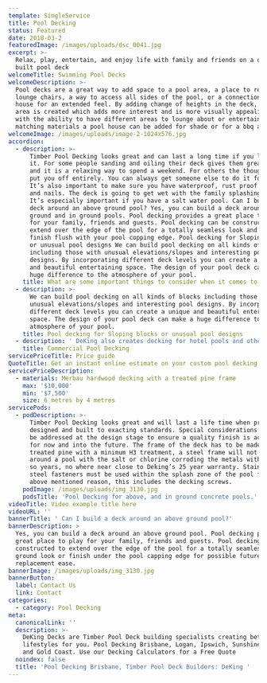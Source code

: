 ```yaml
---
template: SingleService
title: Pool Decking
status: Featured
date: 2018-03-2
featuredImage: /images/uploads/dsc_0041.jpg
excerpt: >-
  Relax, play, entertain, and enjoy life with family and friends on a quality
  built pool deck
welcomeTitle: Swimming Pool Decks
welcomeDescription: >-
  Pool decks are a great way to add space to a pool area, a place to relax on
  lounge chairs, a way to access all sides of the pool, or a connection to the
  house for an extended feel. By adding change of heights in the deck, a new
  area is created which adds more interest and is more visually appealing along
  with the ability to have different areas to lounge about or entertain on. With
  matching materials a pool house can be added for shade or for a bbq area
welcomeImage: /images/uploads/image-2-1024x576.jpg
accordion:
  - description: >-
      Timber Pool Decking looks great and can last a long time if you look after
      it. For some people sanding and oiling their deck gives them great pride
      and it is a relaxing way to spend a weekend. For others the thought may
      put you off entirely. You can always get someone else to do it for you.
      It’s also important to make sure you have waterproof, rust proof screws
      and nails. The deck is going to get wet with the family splashing around.
      It’s especially important if you have a salt water pool. Can I build a
      deck around an above ground pool? Yes, you can build a deck around above
      ground and in ground pools. Pool decking provides a great place to relax
      for your family, friends and guests. Pool decking can be constructed to
      extend over the edge of the pool for a totally seamless look and feel or
      finish flush with your pool copping edge. Pool decking for Sloping blocks
      or unusual pool designs We can build pool decking on all kinds of blocks
      including those with unusual elevations/slopes and interesting pool
      designs. By incorporating different deck levels you can create a unique
      and beautiful entertaining space. The design of your pool deck can make a
      huge difference to the atmosphere of your pool.
    title: What are some important things to consider when it comes to pool decking?
  - description: >-
      We can build pool decking on all kinds of blocks including those with
      unusual elevations/slopes and interesting pool designs. By incorporating
      different deck levels you can create a unique and beautiful entertaining
      space. The design of your pool deck can make a huge difference to the
      atmosphere of your pool.
    title: Pool decking for Sloping blocks or unusual pool designs
  - description: ' DeKing also creates decking for hotel pools and other commercial swimming pools. Check out our commercial page for more information https://dekingdecks.com.au/services/commercial-decking/ '
    title: Commercial Pool Decking
servicePriceTitle: Price guide
QuoteTitle: Get an instant online estimate on your custom pool decking
servicePriceDescription:
  - materials: Merbau hardwood decking with a treated pine frame
    max: '$10,000'
    min: '$7,500'
    size: 6 metres by 4 metres
servicePods:
  - podDescription: >-
      Timber Pool Decking looks great and will last a life time when properly
      designed and built to exacting standards. Special considerations need to
      be addressed at the design stage to ensure a quality finish is achieved
      for now and into the future. The frame of the deck has to be made of
      treated pine with a minimum H3 treatment, a steel frame will not last
      around a pool with the salt or chlorine corroding the metals within 5 or
      so years, no where near close to Deking’s 25 year warranty. Stainless
      steel fasteners must be used within the splash zone of the pool for the
      above mentioned reason, this includes the decking screws.
    podImage: /images/uploads/img_3130.jpg
    podsTitle: 'Pool Decking for above, and in ground concrete pools.'
videoTitle: Video example title here
videoURL: ''
bannerTitle: ' Can I build a deck around an above ground pool?'
bannerDescription: >
  Yes, you can build a deck around an above ground pool. Pool decking provides a
  great place to play for your family, friends and guests. Pool decking can be
  constructed to extend over the edge of the pool for a totally seamless in
  ground look or finish under the pool capping edge for possible future liner
  replacement ease. 
bannerImage: /images/uploads/img_3130.jpg
bannerButton:
  label: Contact Us
  link: Contact
categories:
  - category: Pool Decking
meta:
  canonicalLink: ''
  description: >-
    DeKing Decks are Timber Pool Deck building specialists creating better
    lifestyles for you. Pool Decking Brisbane, Logan, Ipswich, Sunshine Coast,
    and Gold Coast. Use our Decking Calculators for a Free Quote
  noindex: false
  title: 'Pool Decking Brisbane, Timber Pool Deck Builders: DeKing '
---
```


